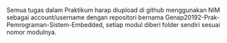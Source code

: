 Semua tugas dalam Praktikum harap diupload di github menggunakan NIM sebagai account/username dengan repositori bernama Genap20192-Prak-Pemrograman-Sistem-Embedded, setiap modul diberi folder sendiri sesuai nomor modulnya.
